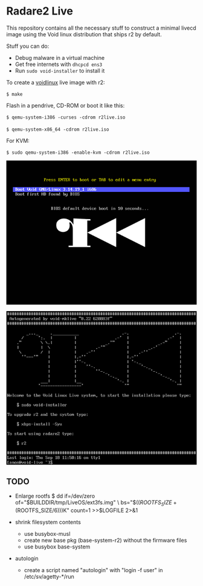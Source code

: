 Radare2 Live
============

This repository contains all the necessary stuff to construct a minimal livecd image using the Void linux distribution that ships r2 by default.

Stuff you can do:

* Debug malware in a virtual machine
* Get free internets with `dhcpcd ens3`
* Run `sudo void-installer` to install it

To create a [voidlinux](http://voidlinux.eu) live image with r2:

	$ make

Flash in a pendrive, CD-ROM or boot it like this:

	$ qemu-system-i386 -curses -cdrom r2live.iso

	$ qemu-system-x86_64 -cdrom r2live.iso

For KVM:

	$ sudo qemu-system-i386 -enable-kvm -cdrom r2live.iso 

![img](img/r2live.png)

![img](img/r2live2.png)

TODO
----

* Enlarge rootfs
  $ dd if=/dev/zero of="$BUILDDIR/tmp/LiveOS/ext3fs.img" \
       bs="$((${ROOTFS_SIZE}+($ROOTFS_SIZE/6)))K" count=1 >>$LOGFILE 2>&1

* shrink filesystem contents
  - use busybox-musl
  - create new base pkg (base-system-r2) without the firmware files
  - use busybox base-system

* autologin
  - create a script named "autologin" with "login -f user" in /etc/sv/agetty-*/run

